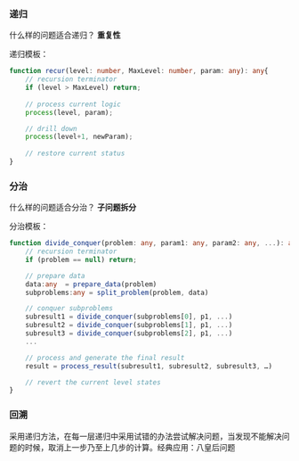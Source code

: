 ### 递归

什么样的问题适合递归？  **重复性**

递归模板：

```typescript
function recur(level: number, MaxLevel: number, param: any): any{
    // recursion terminator 
    if (level > MaxLevel) return;
    
    // process current logic 
    process(level, param); 

    // drill down 
    process(level+1, newParam); 
    
    // restore current status 
}
```



### 分治

什么样的问题适合分治？  **子问题拆分**

分治模板：

```typescript
function divide_conquer(problem: any, param1: any, param2: any, ...): any{
    // recursion terminator 
    if (problem == null) return;

    // prepare data 
    data:any  = prepare_data(problem) 
    subproblems:any = split_problem(problem, data) 

    // conquer subproblems 
    subresult1 = divide_conquer(subproblems[0], p1, ...) 
    subresult2 = divide_conquer(subproblems[1], p1, ...) 
    subresult3 = divide_conquer(subproblems[2], p1, ...) 
    ...

    // process and generate the final result
    result = process_result(subresult1, subresult2, subresult3, …) 

    // revert the current level states
}
```

### 回溯

采用递归方法，在每一层递归中采用试错的办法尝试解决问题，当发现不能解决问题的时候，取消上一步乃至上几步的计算。经典应用：八皇后问题

